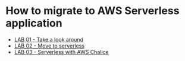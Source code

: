 # How to migrate to AWS Serverless application

* [LAB 01 - Take a look around](lab-guide/LAB01.md)
* [LAB 02 - Move to serverless](lab-guide/LAB02.md)
* [LAB 03 - Serverless with AWS Chalice](lab-guide/LAB03.md)
